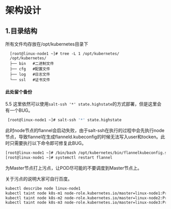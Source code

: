 # 架构设计

## 1.目录结构

  所有文件均存放在/opt/kubernetes目录下
```
  [root@linux-node1 ~]# tree -L 1 /opt/kubernetes/
  /opt/kubernetes/
  ├── bin   #二进制文件
  ├── cfg   #配置文件
  ├── log   #日志文件
  └── ssl   #证书文件

```

#### 此处留个备份
5.5 这里依然可以使用`salt-ssh '*' state.highstate`的方式部署，但是这里会有一个BUG。

```bash
 [root@linux-node1 ~]# salt-ssh '*' state.highstate
```
 此时node节点的flannel会启动失败，由于salt-ssh在执行的过程中会先执行node节点，导致flannel在生成flanneld.kubeconfig的时候无法写入user和tocken。此时只需要执行以下命令即可修复此BUG。

```Bash
[root@linux-node1 ~]# /bin/bash /opt/kubernetes/bin/flannelkubeconfig.sh
[root@linux-node1 ~]# systemctl restart flannel
```


为Master节点打上污点，让POD尽可能的不要调度到Master节点上。

关于污点的说明大家可自行百度。

```bash
kubectl describe node linux-node1
kubectl taint node k8s-m1 node-role.kubernetes.io/master=linux-node1:PreferNoSchedule
kubectl taint node k8s-m2 node-role.kubernetes.io/master=linux-node2:PreferNoSchedule
kubectl taint node k8s-m3 node-role.kubernetes.io/master=linux-node3:PreferNoSchedule
```
